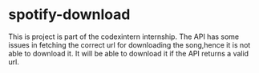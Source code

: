 
# spotify-download
This is project is part of the codexintern internship. The API has some issues in fetching the correct url for downloading the song,hence it is not able to download it. It will be able to download it if the API returns a valid url. 

